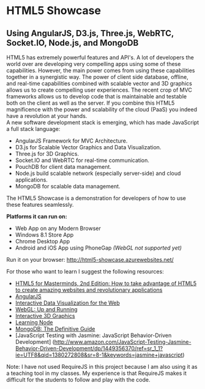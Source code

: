 HTML5 Showcase
==============

Using AngularJS, D3.js, Three.js, WebRTC, Socket.IO, Node.js, and MongoDB
--------------

HTML5 has extremely powerful features and API's.
A lot of developers the world over are developing very compelling apps using some of these capabilities. 
However, the main power comes from using these capabilities together in a synergistic way. 
The power of client side database, offline, and real-time capabilities combined with scalable vector and 3D graphics allows us to create compelling user experiences. 
The recent crop of MVC frameworks allows us to develop code that is maintainable and testable both on the client as well as the server.
If you combine this HTML5 magnificence with the power and scalability of the cloud (PaaS) you indeed have a revolution at your hands.  
A new software development stack is emerging, which has made JavaScript a full stack language:

- AngularJS Framework for MVC Architecture.
- D3.js for Scalable Vector Graphics and Data Visualization.
- Three.js for 3D Graphics.
- Socket.IO and WebRTC for real-time communication.
- PouchDB for client data management.
- Node.js build scalable network (especially server-side) and cloud applications.
- MongoDB for scalable data management.

 
The HTML5 Showcase is a demonstration for developers of how to use these features seamlessly.


**Platforms it can run on:**

- Web App on any Modern Browser
- Windows 8.1 Store App
- Chrome Desktop App
- Android and iOS App using PhoneGap *(WebGL not supported yet)*

Run it on your browser: http://html5-showcase.azurewebsites.net/

For those who want to learn I suggest the following resources:
- [HTML5 for Masterminds, 2nd Edition: How to take advantage of HTML5 to create amazing websites and revolutionary applications](http://www.amazon.com/HTML5-Masterminds-2nd-Edition-revolutionary/dp/1481138502/ref=sr_1_2?ie=UTF8&qid=1380271493&sr=8-2&keywords=html5)
- [AngularJS](http://www.amazon.com/AngularJS-Brad-Green/dp/1449344852/ref=sr_1_1?ie=UTF8&qid=1380271766&sr=8-1&keywords=angular)
- [Interactive Data Visualization for the Web](http://www.amazon.com/Interactive-Data-Visualization-Scott-Murray/dp/1449339735/ref=sr_1_1?ie=UTF8&qid=1380271839&sr=8-1&keywords=d3.js)
- [WebGL: Up and Running](http://www.amazon.com/WebGL-Up-Running-Tony-Parisi/dp/144932357X/ref=sr_1_1?ie=UTF8&qid=1380271949&sr=8-1&keywords=three.js)
- [Interactive 3D Graphics](https://www.udacity.com/course/cs291)
- [Learning Node](http://www.amazon.com/Node-Running-Scalable-Server-Side-JavaScript/dp/1449398588/ref=sr_1_6?s=books&ie=UTF8&qid=1380272466&sr=1-6&keywords=node.js)
- [MongoDB: The Definitive Guide](http://www.amazon.com/MongoDB-Definitive-Guide-Kristina-Chodorow/dp/1449344682/ref=sr_1_1?ie=UTF8&qid=1380272212&sr=8-1&keywords=mongodb)
- [JavaScript Testing with Jasmine: JavaScript Behavior-Driven Development] (http://www.amazon.com/JavaScript-Testing-Jasmine-Behavior-Driven-Development/dp/1449356370/ref=sr_1_1?ie=UTF8&qid=1380272808&sr=8-1&keywords=jasmine+javascript)

Note: I have not used RequireJS in this project because I am also using it as a teaching tool in my classes. My experience is that RequireJS makes it difficult for the students to follow and play with the code.